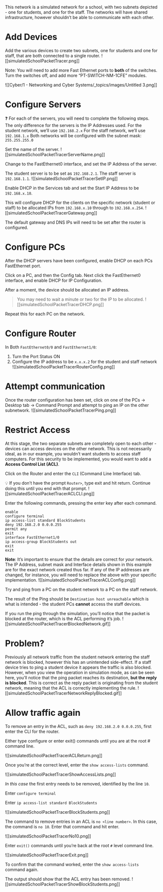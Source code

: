 
This network is a simulated network for a school, with two subnets depicted - one for students, and one for the staff. The networks will have shared infrastructure, however shouldn’t be able to communicate with each other.

# Add Devices

Add the various devices to create two subnets, one for students and one for staff, that are both connected to a single router.
![[simulatedSchoolPacketTracer.png]]
	
Note: You will need to add more Fast Ethernet ports to **both** of the switches. Turn the switches off, and add more “PT-SWITCH-NM-1CFE” modules.

![[Cyber/1 - Networking and Cyber Systems/_topics/images/Untitled 3.png]]
# Configure Servers
	
❓ For each of the servers, you will need to complete the following steps. The only difference for the servers is the IP Addresses used.
For the student network, we’ll use `192.168.2.x`
For the staff network, we’ll use `192.168.1.x`
Both networks will be configured with the subnet mask: `255.255.255.0`

Set the name of the server. 
![[simulatedSchoolPacketTracerServerName.png]]

Change to the FastEthernet0 interface, and set the IP Address of the server.

The student server is to be set as `192.168.2.1`. The staff server is `192.168.1.1`.
![[simulatedSchoolPacketTracerSetIP.png]]


Enable DHCP in the Services tab and set the Start IP Address to be `192.168.x.10`. 

This will configure DHCP for the clients on the specific network (student or staff) to be allocated IPs from `192.168.x.10` through to `192.168.x.254`.
![[simulatedSchoolPacketTracerGateway.png]]


The default gateway and DNS IPs will need to be set after the router is configured. 
	
# Configure PCs
	
After the DHCP servers have been configured, enable DHCP on each PCs FastEthernet port.

Click on a PC, and then the Config tab. Next click the FastEthernet0 interface, and enable DHCP for IP Configuration.

After a moment, the device should be allocated an IP address.

> You may need to wait a minute or two for the IP to be allocated.
![[simulatedSchoolPacketTracerDHCP.png]]

Repeat this for each PC on the network.
	
# Configure Router
	
In Both `FastEthernet0/0` and `FastEthernet1/0`:

1. Turn the Port Status ON
2. Configure the IP address to be `x.x.x.2` for the student and staff network
![[simulatedSchoolPacketTracerRouterConfig.png]]

	
# Attempt communication
	

Once the router configuration has been set, click on one of the PCs → Desktop tab → Command Prompt and attempt to ping an IP on the other subnetwork.
![[simulatedSchoolPacketTracerPing.png]]

	
# Restrict Access
	
At this stage, the two separate subnets are completely open to each other - devices can access devices on the other network. This is not necessarily ideal, as in our example, you wouldn’t want students to access staff computers. For this security to be implemented, you would want to add a **Access Control List (ACL)**.

Click on the Router and enter the `CLI` (Command Line Interface) tab.

💡 If you don’t have the prompt `Router>`, type exit and hit return. Continue doing this until you end with that prompt.
![[simulatedSchoolPacketTracerACLCLI.png]]


Enter the following commands, pressing the enter key after each command.

```
enable
configure terminal
ip access-list standard BlockStudents
deny 192.168.2.0 0.0.0.255
permit any
exit
interface FastEthernet1/0
ip access-group BlockStudents out
exit
exit
```

**Note**: It’s important to ensure that the details are correct for *your* network. The IP Address, subnet mask and Interface details shown in this example are for the exact network created thus far. If any of the IP addresses are changed, for instance, you will need to replace the above with your specific implementation.
![[simulatedSchoolPacketTracerACLConfig.png]]


Try and ping from a PC on the student network to a PC on the staff network.

The result of the Ping should be `Destination host unreachable` which is what is intended - the student PCs **cannot** access the staff devices.

If you run the ping through the simulation, you’ll notice that the packet is blocked at the router, which is the ACL performing it’s job.
![[simulatedSchoolPacketTracerBlockedNetwork.gif]]

	
# Problem?

	
Previously all network traffic from the student network entering the staff network is blocked, however this has an unintended side-effect. If a staff device tries to ping a student device it appears the traffic is also blocked. However, when you view the operation in simulation mode, as can be seen here, you’ll notice that the ping packet reaches its destination, **but the reply is blocked**. This is correct as the reply packet is originating from the student network, meaning that the ACL is correctly implementing the rule.
![[simulatedSchoolPacketTracerNetworkReplyBlocked.gif]]

	
# Allow traffic again
	
To remove an entry in the ACL, such as `deny 192.168.2.0 0.0.0.255`, first enter the CLI for the router.

Either type configure or enter exit() commands until you are at the root # command line.

![[simulatedSchoolPacketTracerACLReturn.png]]


Once you’re at the correct level, enter the `show access-lists` command.

![[simulatedSchoolPacketTracerShowAccessLists.png]]


*In this case* the first entry needs to be removed, identified by the line `10`. 

Enter `configure terminal`

Enter `ip access-list standard BlockStudents`

![[simulatedSchoolPacketTracerBlockStudents.png]]


The command to remove entries in an ACL is `no <line number>`. In this case, the command is `no 10`. Enter that command and hit enter.

![[simulatedSchoolPacketTracerNo10.png]]

Enter `exit()` commands until you’re back at the root `#` level command line.

![[simulatedSchoolPacketTracerExit.png]]


To confirm that the command worked, enter the `show access-lists` command again.

The output should show that the ACL entry has been removed.
![[simulatedSchoolPacketTracerShowBlockStudents.png]]
